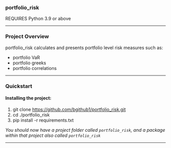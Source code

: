 ### portfolio_risk
REQUIRES Python 3.9 or above
___
### Project Overview
portfolio_risk calculates and presents portfolio level risk measures such as:
 * portfolio VaR
 * portfolio greeks
 * portfolio correlations
___
### Quickstart
#### Installing the project:
1. git clone https://github.com/bgithub1/portfolio_risk.git
2. cd ./portfolio_risk
3. pip install -r requirements.txt

*You should now have a project folder called ```portfolio_risk```, and a package within that project also called ```portfolio_risk```*
___


